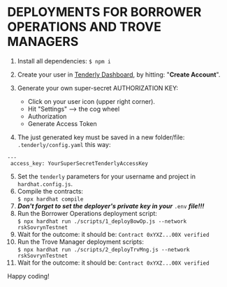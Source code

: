 # DEPLOYMENTS FOR BORROWER OPERATIONS AND TROVE MANAGERS  

1. Install all dependencies: `$ npm i`  
2. Create your user in [Tenderly Dashboard](https://dashboard.tenderly.co/), by hitting: "**Create Account**".  
3. Generate your own super-secret AUTHORIZATION KEY:  
    * Click on your user icon (upper right corner).  
    * Hit "Settings" --> the cog wheel  
    * Authorization  
    * Generate Access Token  

 
4. The just generated key must be saved in a new folder/file: `.tenderly/config.yaml` this way:  
```
---  
 access_key: YourSuperSecretTenderlyAccessKey  
```
5. Set the `tenderly` parameters for your username and project in `hardhat.config.js`.
6. Compile the contracts:    
`$ npx hardhat compile`  
7. ***Don't forget to set the deployer's private key in your*** `.env` ***file!!!***  
8. Run the Borrower Operations deployment script:  
`$ npx hardhat run ./scripts/1_deployBowOp.js --network rskSovrynTestnet`   
9. Wait for the outcome: it should be: `Contract 0xYXZ...00X verified`  
10. Run the Trove Manager deployment scripts:  
`$ npx hardhat run ./scripts/2_deployTrvMng.js --network rskSovrynTestnet`   
11. Wait for the outcome: it should be: `Contract 0xYXZ...00X verified`  


Happy coding!